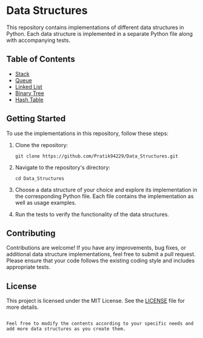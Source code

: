 
# Data Structures

This repository contains implementations of different data structures in Python. Each data structure is implemented in a separate Python file along with accompanying tests.

## Table of Contents

- [Stack](./stack.py)
- [Queue](./queue.py)
- [Linked List](./linked_list.py)
- [Binary Tree](./binary_tree.py)
- [Hash Table](./hash_table.py)

## Getting Started

To use the implementations in this repository, follow these steps:

1. Clone the repository:

   ```
   git clone https://github.com/Pratik94229/Data_Structures.git
   ```

2. Navigate to the repository's directory:

   ```
   cd Data_Structures
   ```

3. Choose a data structure of your choice and explore its implementation in the corresponding Python file. Each file contains the implementation as well as usage examples.

4. Run the tests to verify the functionality of the data structures. 

## Contributing

Contributions are welcome! If you have any improvements, bug fixes, or additional data structure implementations, feel free to submit a pull request. Please ensure that your code follows the existing coding style and includes appropriate tests.

## License

This project is licensed under the MIT License. See the [LICENSE](./LICENSE) file for more details.
```

Feel free to modify the contents according to your specific needs and add more data structures as you create them.
